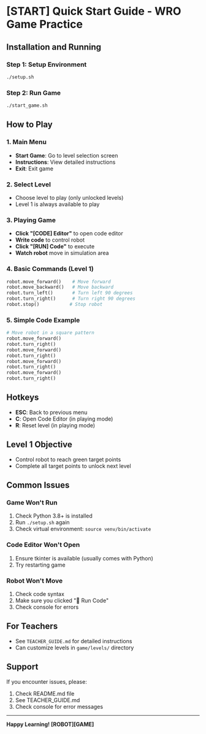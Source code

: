 # [START] Quick Start Guide - WRO Game Practice

## Installation and Running

### Step 1: Setup Environment
```bash
./setup.sh
```

### Step 2: Run Game
```bash
./start_game.sh
```

## How to Play

### 1. Main Menu
- **Start Game**: Go to level selection screen
- **Instructions**: View detailed instructions
- **Exit**: Exit game

### 2. Select Level
- Choose level to play (only unlocked levels)
- Level 1 is always available to play

### 3. Playing Game
- **Click "[CODE] Editor"** to open code editor
- **Write code** to control robot
- **Click "[RUN] Code"** to execute
- **Watch robot** move in simulation area

### 4. Basic Commands (Level 1)
```python
robot.move_forward()    # Move forward
robot.move_backward()   # Move backward
robot.turn_left()       # Turn left 90 degrees
robot.turn_right()      # Turn right 90 degrees
robot.stop()           # Stop robot
```

### 5. Simple Code Example
```python
# Move robot in a square pattern
robot.move_forward()
robot.turn_right()
robot.move_forward()
robot.turn_right()
robot.move_forward()
robot.turn_right()
robot.move_forward()
robot.turn_right()
```

## Hotkeys
- **ESC**: Back to previous menu
- **C**: Open Code Editor (in playing mode)
- **R**: Reset level (in playing mode)

## Level 1 Objective
- Control robot to reach green target points
- Complete all target points to unlock next level

## Common Issues

### Game Won't Run
1. Check Python 3.8+ is installed
2. Run `./setup.sh` again
3. Check virtual environment: `source venv/bin/activate`

### Code Editor Won't Open
1. Ensure tkinter is available (usually comes with Python)
2. Try restarting game

### Robot Won't Move
1. Check code syntax
2. Make sure you clicked "🚀 Run Code"
3. Check console for errors

## For Teachers
- See `TEACHER_GUIDE.md` for detailed instructions
- Can customize levels in `game/levels/` directory

## Support
If you encounter issues, please:
1. Check README.md file
2. See TEACHER_GUIDE.md
3. Check console for error messages

---
**Happy Learning! [ROBOT][GAME]**
